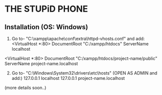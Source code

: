 # THE STUPiD PHONE

## Installation (OS: Windows)

1. Go to-  "C:\xampp\apache\conf\extra\httpd-vhosts.conf" and add:
<VirtualHost *:80>
    DocumentRoot "C:/xampp/htdocs"
    ServerName localhost
</VirtualHost>

<VirtualHost *:80>
    DocumentRoot "C:/xampp/htdocs/project-name/public"
    ServerName project-name.localhost
</VirtualHost>

2. Go to-  "C:\Windows\System32\drivers\etc\hosts"
(OPEN AS ADMIN and add:)
127.0.0.1 localhost
127.0.0.1 project-name.localhost

(more details soon..)






